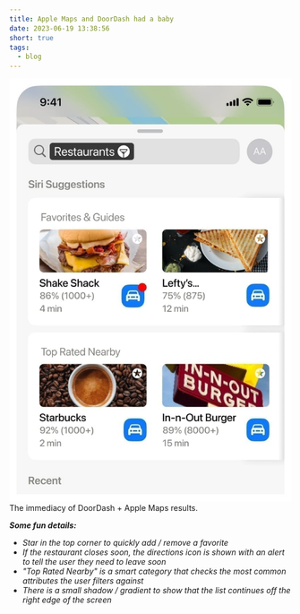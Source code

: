 ```yaml
---
title: Apple Maps and DoorDash had a baby
date: 2023-06-19 13:38:56
short: true
tags:
  - blog
---
```


![A screenshot showing a Apple Maps results and DoorDash results combined](/2023/06/19/Apple-Maps-and-DoorDash-had-a-baby/AppleMapsAndDoorDash.jpg)
The immediacy of DoorDash + Apple Maps results.

_**Some fun details:**_

- _Star in the top corner to quickly add / remove a favorite_
- _If the restaurant closes soon, the directions icon is shown with an alert to tell the user they need to leave soon_
- _"Top Rated Nearby" is a smart category that checks the most common attributes the user filters against_
- _There is a small shadow / gradient to show that the list continues off the right edge of the screen_
